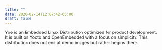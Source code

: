 ```yaml
---
title: ""
date: 2020-02-14T12:07:42-05:00
draft: false
---
```


Yoe is an Embedded Linux Distribution optimized for product development. It is built on Yocto and OpenEmbedded with a focus on simplicity. This distribution does not end at demo images but rather begins there.

